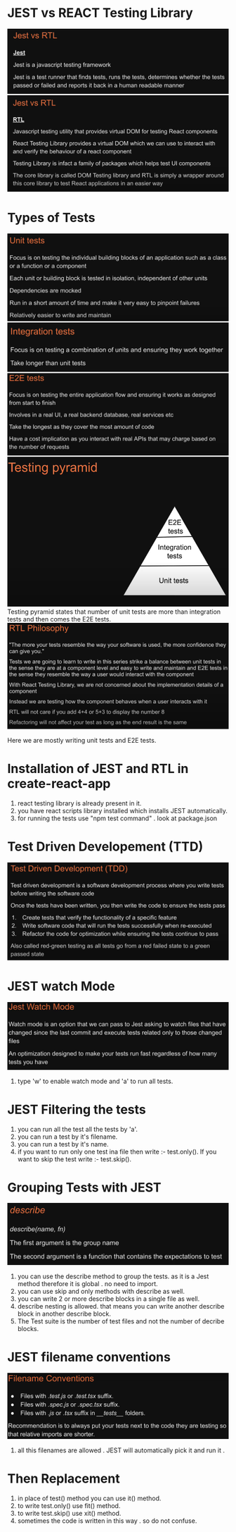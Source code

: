 # JEST vs REACT Testing Library
![](./images/img1.png)
![](./images/img2.png)

# Types of Tests
![](./images/img3.png)
![](./images/img4.png)
![](./images/img5.png)
![](./images/img6.png)
Testing pyramid states that number of unit tests are more than integration tests and then comes the E2E tests.  
![](./images/img7.png)

Here we are mostly writing unit tests and E2E tests. 

# Installation of JEST and RTL in create-react-app
1. react testing library is already present in it.
2. you have react scripts library installed which installs JEST automatically.
3. for running the tests use "npm test command" . look at package.json

# Test Driven Developement (TTD)
![](./images/img8.png)

# JEST watch Mode
![](./images/img9.png)
1. type 'w' to enable watch mode and 'a' to run all tests.

# JEST Filtering the tests
1. you can run all the test all the tests by 'a'.
2. you can run a test by it's filename.
3. you can run a test by it's name.
4. if you want to run only one test ina file then write :- test.only().
    If you want to skip the test write :- test.skip().

# Grouping Tests with JEST
![](./images/img10.png)
1. you can use the describe method to group the tests. as it is a Jest method therefore it is global . no need to import. 
2. you can use skip and only methods with describe as well.
3. you can write 2 or more describe blocks in a single file as well.
4. describe nesting is allowed. that means you can write another describe block in another describe block.
5. The Test suite is the number of test files and not the number of decribe blocks.

# JEST filename conventions
![](./images/img11.png)
1. all this filenames are allowed . JEST will automatically pick it and run it .

# Then Replacement
1. in place of test() method you can use it() method.
2. to write test.only() use fit() method.
3. to write test.skip() use xit() method.
4. sometimes the code is written in this way . so do not confuse.
